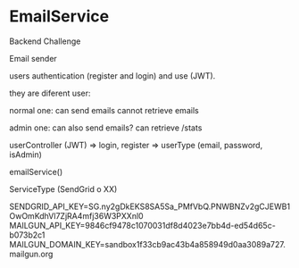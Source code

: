 # EmailService
Backend Challenge

Email sender

users authentication (register and login) and use (JWT).

they are diferent user:

normal one:
can send emails
cannot retrieve emails

admin one:
can also send emails?
can retrieve /stats




userController (JWT) => login, register => userType (email, password, isAdmin)

emailService()

ServiceType (SendGrid o XX)

SENDGRID_API_KEY=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
MAILGUN_API_KEY=9846cf9478c1070031df8d4023e7bb4d-ed54d65c-b073b2c1
MAILGUN_DOMAIN_KEY=sandbox1f33cb9ac43b4a858949d0aa3089a727.mailgun.org
